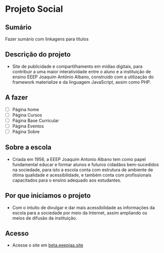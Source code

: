 # Projeto Social

## Sumário
Fazer sumário com linkagens para títulos

## Descrição do projeto
- Site de publicidade e compartilhamento em mídias digitais, para contribuir a uma maior interatividade entre o aluno e a instituição de ensino EEEP Joaquim Antônio Albano, construido com a utilização do framework materialize e da linguagem JavaScript, assim como PHP.

## A fazer 
  - [ ] Página home
  - [ ] Página Cursos
  - [ ] Página Base Curricular
  - [ ] Página Eventos
  - [ ] Página Sobre

## Sobre a escola
  - Criada em 1956, a EEEP Joaquim Antonio Albano tem como papel fundamental educar e formar alunos e futuros cidadãos bem-sucedidos na sociedade, para isto a escola conta com estrutura de ambiente de ótima qualidade e acessibilidade, e também conta com profissionais capacitados para o ensino adequado aos estudantes.

## Por que iniciamos o projeto
  - Com o intuito de divulgar e dar mais acessibilidade as informações da escola para a sociedade por meio da Internet, assim ampliando os meios de difusão da instituição. 

## Acesso
- Acesse o site em [beta.eeepjaa.site](http://beta.eeepjaa.site)
